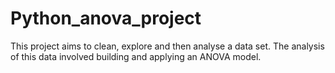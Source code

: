 # Python_anova_project
This project aims to clean, explore and then analyse a data set. The analysis of this data involved building and applying an ANOVA model.
